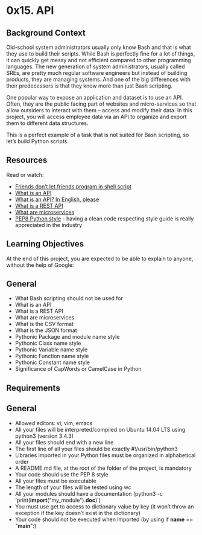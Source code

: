 # 0x15. API
## Background Context
Old-school system administrators usually only know Bash and that is what they use to build their scripts. While Bash is perfectly fine for a lot of things, it can quickly get messy and not efficient compared to other programming languages. The new generation of system administrators, usually called SREs, are pretty much regular software engineers but instead of building products, they are managing systems. And one of the big differences with their predecessors is that they know more than just Bash scripting.

One popular way to expose an application and dataset is to use an API. Often, they are the public facing part of websites and micro-services so that allow outsiders to interact with them – access and modify their data. In this project, you will access employee data via an API to organize and export them to different data structures.

This is a perfect example of a task that is not suited for Bash scripting, so let’s build Python scripts.

## Resources
Read or watch:

- [Friends don’t let friends program in shell script](https://intranet.hbtn.io/rltoken/6isWaTEpGTrwhzCCG5s_Tw)
- [What is an API](https://intranet.hbtn.io/rltoken/13UaAZ1pQKQYY7VVwzJwCQ)
- [What is an API? In English, please](https://intranet.hbtn.io/rltoken/I1nC8rhySGahG3gXYBfDPA)
- [What is a REST API](https://intranet.hbtn.io/rltoken/0KygelrSeZsIujDu-I2a0w)
- [What are microservices](https://intranet.hbtn.io/rltoken/lewYS0z2RuFuiIkIgaCHSA)
- [PEP8 Python style](https://intranet.hbtn.io/rltoken/lEisphllQEYAs5yg26Ng0w) - having a clean code respecting style guide is really appreciated in the industry
## Learning Objectives
At the end of this project, you are expected to be able to explain to anyone, without the help of Google:

## General
- What Bash scripting should not be used for
- What is an API
- What is a REST API
- What are microservices
- What is the CSV format
- What is the JSON format
- Pythonic Package and module name style
- Pythonic Class name style
- Pythonic Variable name style
- Pythonic Function name style
- Pythonic Constant name style
- Significance of CapWords or CamelCase in Python

## Requirements
## General
- Allowed editors: vi, vim, emacs
- All your files will be interpreted/compiled on Ubuntu 14.04 LTS using python3 (version 3.4.3)
- All your files should end with a new line
- The first line of all your files should be exactly #!/usr/bin/python3
- Libraries imported in your Python files must be organized in alphabetical order
- A README.md file, at the root of the folder of the project, is mandatory
- Your code should use the PEP 8 style
- All your files must be executable
- The length of your files will be tested using wc
- All your modules should have a documentation (python3 -c 'print(__import__("my_module").__doc__)')
- You must use get to access to dictionary value by key (it won’t throw an exception if the key doesn’t exist in the dictionary)
- Your code should not be executed when imported (by using if __name__ == "__main__":)